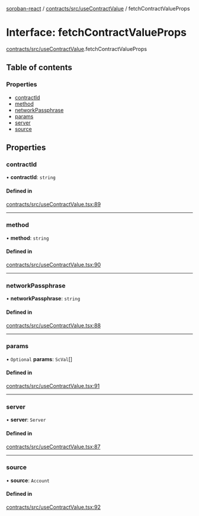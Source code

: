 [soroban-react](../README.md) / [contracts/src/useContractValue](../modules/contracts_src_useContractValue.md) / fetchContractValueProps

# Interface: fetchContractValueProps

[contracts/src/useContractValue](../modules/contracts_src_useContractValue.md).fetchContractValueProps

## Table of contents

### Properties

- [contractId](contracts_src_useContractValue.fetchContractValueProps.md#contractid)
- [method](contracts_src_useContractValue.fetchContractValueProps.md#method)
- [networkPassphrase](contracts_src_useContractValue.fetchContractValueProps.md#networkpassphrase)
- [params](contracts_src_useContractValue.fetchContractValueProps.md#params)
- [server](contracts_src_useContractValue.fetchContractValueProps.md#server)
- [source](contracts_src_useContractValue.fetchContractValueProps.md#source)

## Properties

### contractId

• **contractId**: `string`

#### Defined in

[contracts/src/useContractValue.tsx:89](https://github.com/esteblock/soroban-react/blob/041a6c6/packages/contracts/src/useContractValue.tsx#L89)

___

### method

• **method**: `string`

#### Defined in

[contracts/src/useContractValue.tsx:90](https://github.com/esteblock/soroban-react/blob/041a6c6/packages/contracts/src/useContractValue.tsx#L90)

___

### networkPassphrase

• **networkPassphrase**: `string`

#### Defined in

[contracts/src/useContractValue.tsx:88](https://github.com/esteblock/soroban-react/blob/041a6c6/packages/contracts/src/useContractValue.tsx#L88)

___

### params

• `Optional` **params**: `ScVal`[]

#### Defined in

[contracts/src/useContractValue.tsx:91](https://github.com/esteblock/soroban-react/blob/041a6c6/packages/contracts/src/useContractValue.tsx#L91)

___

### server

• **server**: `Server`

#### Defined in

[contracts/src/useContractValue.tsx:87](https://github.com/esteblock/soroban-react/blob/041a6c6/packages/contracts/src/useContractValue.tsx#L87)

___

### source

• **source**: `Account`

#### Defined in

[contracts/src/useContractValue.tsx:92](https://github.com/esteblock/soroban-react/blob/041a6c6/packages/contracts/src/useContractValue.tsx#L92)
